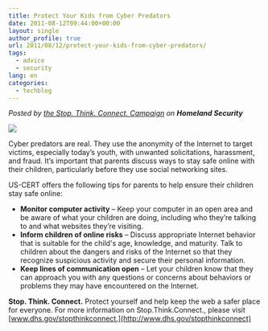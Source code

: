 ```yaml
---
title: Protect Your Kids from Cyber Predators
date: 2011-08-12T09:44:00+00:00
layout: single
author_profile: true
url: 2011/08/12/protect-your-kids-from-cyber-predators/
tags:
  - advice
  - security
lang: en
categories: 
  - techblog
---
```

_Posted by [the Stop. Think. Connect. Campaign](http://www.dhs.gov/stopthinkconnect) on **Homeland Security**_

[![](http://4.bp.blogspot.com/-Kfyl4VuyOCk/TkTumHlhh6I/AAAAAAAAD9Q/CZfUJEepA1Q/s1600/dhs-signature.png)](http://blog.dhs.gov/)

Cyber predators are real. They use the anonymity of the Internet to target victims, especially today’s youth, with unwanted solicitations, harassment, and fraud. It’s important that parents discuss ways to stay safe online with their children, particularly before they use social networking sites.

US-CERT offers the following tips for parents to help ensure their children stay safe online:

*   **Monitor computer activity** – Keep your computer in an open area and be aware of what your children are doing, including who they’re talking to and what websites they’re visiting.
*   **Inform children of online risks** – Discuss appropriate Internet behavior that is suitable for the child's age, knowledge, and maturity. Talk to children about the dangers and risks of the Internet so that they recognize suspicious activity and secure their personal information.
*   **Keep lines of communication open** – Let your children know that they can approach you with any questions or concerns about behaviors or problems they may have encountered on the Internet. 

**Stop. Think. Connect.** Protect yourself and help keep the web a safer place for everyone. For more information on Stop.Think.Connect., please visit [www.dhs.gov/stopthinkconnect.](http://www.dhs.gov/stopthinkconnect)